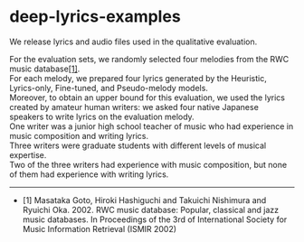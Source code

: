 # deep-lyrics-examples
We release lyrics and audio files used in the qualitative evaluation.

For the evaluation sets, we randomly selected four melodies from the RWC music database[[1]](#1).  
For each melody, we prepared four lyrics generated by the Heuristic, Lyrics-only, Fine-tuned, and Pseudo-melody models.  
Moreover, to obtain an upper bound for this evaluation, we used the lyrics created by amateur human writers: we asked four native Japanese speakers to write lyrics on the evaluation melody.  
One writer was a junior high school teacher of music who had experience in music composition and writing lyrics.   
Three writers were graduate students with different levels of musical expertise.   
Two of the three writers had experience with music composition, but none of them had experience with writing lyrics.  


---

- <i id=1></i>[1] Masataka Goto, Hiroki Hashiguchi and Takuichi Nishimura and Ryuichi Oka. 2002. RWC music database: Popular,  classical and jazz music databases.
    In Proceedings of the 3rd of International Society for Music Information Retrieval (ISMIR 2002)

